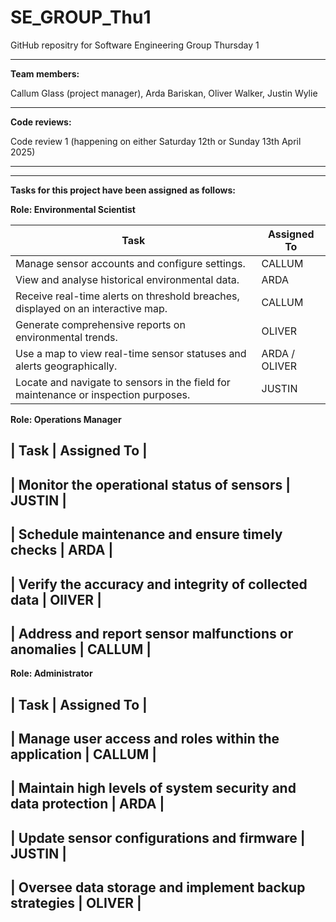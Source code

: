 # SE_GROUP_Thu1

GitHub repositry for Software Engineering Group Thursday 1

_____________________________________________________________________________________________________________

**Team members:**

Callum Glass (project manager), Arda Bariskan, Oliver Walker, Justin Wylie

_____________________________________________________________________________________________________________


**Code reviews:**

Code review 1 (happening on either Saturday 12th or Sunday 13th April 2025)

_____________________________________________________________________________________________________________


----------------------------------------------------------------------------
**Tasks for this project have been assigned as follows:**

**Role: Environmental Scientist**

| Task                                                                               | Assigned To    |
|------------------------------------------------------------------------------------|----------------|
| Manage sensor accounts and configure settings.                                     |  CALLUM        |
| View and analyse historical environmental data.                                    | ARDA           | 
| Receive real-time alerts on threshold breaches, displayed on an interactive map.   | CALLUM         |
| Generate comprehensive reports on environmental trends.                            | OLIVER         |
| Use a map to view real-time sensor statuses and alerts geographically.             | ARDA / OLIVER  | 
| Locate and navigate to sensors in the field for maintenance or inspection purposes.| JUSTIN         | 


**Role:  Operations Manager**

| Task                                                                               | Assigned To    |
-------------------------------------------------------------------------------------------------------
| Monitor the operational status of sensors                                          | JUSTIN         |
-------------------------------------------------------------------------------------------------------
| Schedule maintenance and ensure timely checks                                      | ARDA           | 
-------------------------------------------------------------------------------------------------------
| Verify the accuracy and integrity of collected data                                | OlIVER         |
-------------------------------------------------------------------------------------------------------
| Address and report sensor malfunctions or anomalies                                | CALLUM         |
-------------------------------------------------------------------------------------------------------

 
**Role:  Administrator**


| Task                                                                               | Assigned To    |
-------------------------------------------------------------------------------------------------------
| Manage user access and roles within the application                                | CALLUM         |
-------------------------------------------------------------------------------------------------------
| Maintain high levels of system security and data protection                        | ARDA           | 
-------------------------------------------------------------------------------------------------------
| Update sensor configurations and firmware                                          | JUSTIN         |
-------------------------------------------------------------------------------------------------------
| Oversee data storage and implement backup strategies                               | OLIVER         |
-------------------------------------------------------------------------------------------------------
 








